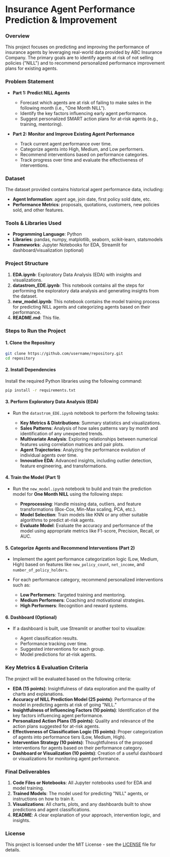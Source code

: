 
# Insurance Agent Performance Prediction & Improvement

### Overview

This project focuses on predicting and improving the performance of insurance agents by leveraging real-world data provided by ABC Insurance Company. The primary goals are to identify agents at risk of not selling policies ("NILL") and to recommend personalized performance improvement plans for existing agents.

### Problem Statement

* **Part 1: Predict NILL Agents**

  * Forecast which agents are at risk of failing to make sales in the following month (i.e., "One Month NILL").
  * Identify the key factors influencing early agent performance.
  * Suggest personalized SMART action plans for at-risk agents (e.g., training, mentoring).

* **Part 2: Monitor and Improve Existing Agent Performance**

  * Track current agent performance over time.
  * Categorize agents into High, Medium, and Low performers.
  * Recommend interventions based on performance categories.
  * Track progress over time and evaluate the effectiveness of interventions.

### Dataset

The dataset provided contains historical agent performance data, including:

* **Agent Information**: agent age, join date, first policy sold date, etc.
* **Performance Metrics**: proposals, quotations, customers, new policies sold, and other features.

### Tools & Libraries Used

* **Programming Language**: Python
* **Libraries**: pandas, numpy, matplotlib, seaborn, scikit-learn, statsmodels
* **Frameworks**: Jupyter Notebooks for EDA, Streamlit for dashboard/visualization (optional)

### Project Structure

1. **EDA.ipynb**: Exploratory Data Analysis (EDA) with insights and visualizations.
2. **datastrom\_EDE.ipynb**: This notebook contains all the steps for performing the exploratory data analysis and generating insights from the dataset.
3. **new\_model.ipynb**: This notebook contains the model training process for predicting NILL agents and categorizing agents based on their performance.
4. **README.md**: This file.

### Steps to Run the Project

#### 1. Clone the Repository

```bash
git clone https://github.com/username/repository.git
cd repository
```

#### 2. Install Dependencies

Install the required Python libraries using the following command:

```bash
pip install -r requirements.txt
```

#### 3. Perform Exploratory Data Analysis (EDA)

* Run the `datastrom_EDE.ipynb` notebook to perform the following tasks:

  * **Key Metrics & Distributions**: Summary statistics and visualizations.
  * **Sales Patterns**: Analysis of how sales patterns vary by month and identification of any unexpected trends.
  * **Multivariate Analysis**: Exploring relationships between numerical features using correlation matrices and pair plots.
  * **Agent Trajectories**: Analyzing the performance evolution of individual agents over time.
  * **Innovative EDA**: Advanced insights, including outlier detection, feature engineering, and transformations.

#### 4. Train the Model (Part 1)

* Run the `new_model.ipynb` notebook to build and train the prediction model for **One Month NILL** using the following steps:

  * **Preprocessing**: Handle missing data, outliers, and feature transformations (Box-Cox, Min-Max scaling, PCA, etc.).
  * **Model Selection**: Train models like KNN or any other suitable algorithms to predict at-risk agents.
  * **Evaluate Model**: Evaluate the accuracy and performance of the model using appropriate metrics like F1-score, Precision, Recall, or AUC.

#### 5. Categorize Agents and Recommend Interventions (Part 2)

* Implement the agent performance categorization logic (Low, Medium, High) based on features like `new_policy_count`, `net_income`, and `number_of_policy_holders`.
* For each performance category, recommend personalized interventions such as:

  * **Low Performers**: Targeted training and mentoring.
  * **Medium Performers**: Coaching and motivational strategies.
  * **High Performers**: Recognition and reward systems.

#### 6. Dashboard (Optional)

* If a dashboard is built, use Streamlit or another tool to visualize:

  * Agent classification results.
  * Performance tracking over time.
  * Suggested interventions for each group.
  * Model predictions for at-risk agents.

### Key Metrics & Evaluation Criteria

The project will be evaluated based on the following criteria:

* **EDA (15 points)**: Insightfulness of data exploration and the quality of charts and explanations.
* **Accuracy of NILL Prediction Model (25 points)**: Performance of the model in predicting agents at risk of going "NILL."
* **Insightfulness of Influencing Factors (10 points)**: Identification of the key factors influencing agent performance.
* **Personalized Action Plans (15 points)**: Quality and relevance of the action plans suggested for at-risk agents.
* **Effectiveness of Classification Logic (15 points)**: Proper categorization of agents into performance tiers (Low, Medium, High).
* **Intervention Strategy (10 points)**: Thoughtfulness of the proposed interventions for agents based on their performance category.
* **Dashboard or Visualization (10 points)**: Creation of a useful dashboard or visualizations for monitoring agent performance.

### Final Deliverables

1. **Code Files or Notebooks**: All Jupyter notebooks used for EDA and model training.
2. **Trained Models**: The model used for predicting "NILL" agents, or instructions on how to train it.
3. **Visualizations**: All charts, plots, and any dashboards built to show predictions and agent classifications.
4. **README**: A clear explanation of your approach, intervention logic, and insights.

### License

This project is licensed under the MIT License - see the [LICENSE](LICENSE) file for details.


